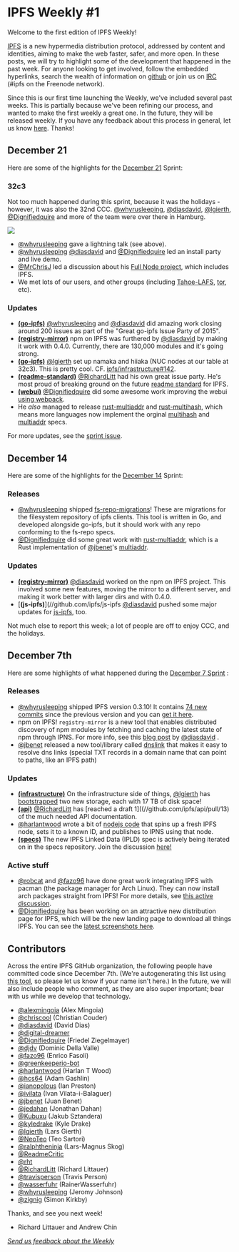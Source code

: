 # IPFS Weekly #1

Welcome to the first edition of IPFS Weekly!

[IPFS](//ipfs.io/) is a new hypermedia distribution protocol, addressed by content and identities, aiming to make the web faster, safer, and more open.  In these posts, we will try to highlight some of the development that happened in the past week.  For anyone looking to get involved, follow the embedded hyperlinks, search the wealth of information on [github](//github.com/ipfs) or join us on [IRC](//webchat.freenode.net/?channels=ipfs) (#ipfs on the Freenode network).

Since this is our first time launching the Weekly, we've included several past weeks. This is partially because we've been refining our process, and wanted to make the first weekly a great one. In the future, they will be released weekly. If you have any feedback about this process in general, let us know [here](//github.com/ipfs/weekly/issues/7). Thanks!

## December 21

Here are some of the highlights for the [December 21](//github.com/ipfs/pm/issues/76) Sprint:


### 32c3

Not too much happened during this sprint, because it was the holidays - however, it was also the 32nd CCC. [@whyrusleeping](//github.com/whyrusleeping), [@diasdavid](//github.com/diasdavid), [@lgierth](//github.com/lgierth), [@Dignifiedquire](//github.com/Dignifiedquire) and more of the team were over there in Hamburg.

![](https://ipfs.io/ipfs/QmWYaX56pTskFL2UMV2x8ZZAB8xyntPce5bFmY8ugHw47j/32c3.ipfs.2.jpg)

* [@whyrusleeping](//github.com/whyrusleeping) gave a lightning talk (see above).
* [@whyrusleeping](//github.com/whyrusleeping) [@diasdavid](//github.com/diasdavid) and [@Dignifiedquire](//github.com/Dignifiedquire) led an install party and live demo.
* [@MrChrisJ](//github.com/MrChrisJ) led a discussion about his [Full Node project](//news.bitcoin.com/developer-chris-ellis-builds-full-bitcoin-nodes-12-hours/), which includes IPFS.
* We met lots of our users, and other groups (including [Tahoe-LAFS](https://www.tahoe-lafs.org/trac/tahoe-lafs), [tor](https://www.torproject.org/), etc).

### Updates

* [**(go-ipfs)**](//github.com/ipfs/go-ipfs) [@whyrusleeping](//github.com/whyrusleeping) and [@diasdavid](//github.com/diasdavid) did amazing work closing around 200 issues as part of the "Great go-ipfs Issue Party of 2015".
* [**(registry-mirror)**](//github.com/diasdavid/registry-mirror) npm on IPFS was furthered by [@diasdavid](//github.com/diasdavid) by making it work with 0.4.0. Currently, there are 130,000 modules and it's going strong.
* [**(go-ipfs)**](//github.com/ipfs/go-ipfs) [@lgierth](//github.com/lgierth) set up namaka and hiiaka (NUC nodes at our table at 32c3). This is pretty cool. CF. [ipfs/infrastructure#142](//github.com/ipfs/infrastructure#142).
* [**(readme-standard)**](//github.com/RichardLitt/readme-standard) [@RichardLitt](//github.com/RichardLitt) had his own great issue party. He's most proud of breaking ground on the future [readme standard](//github.com/RichardLitt/readme-standard/issues/1) for IPFS.
* [**(webui)**](//github.com/ipfs/webui) [@Dignifiedquire](//github.com/Dignifiedquire) did some awesome work improving the webui [using webpack](//github.com/ipfs/webui/issues/87).
* He _also_ managed to release [rust-multiaddr](//github.com/Dignifiedquire/rust-multiaddr) and [rust-multihash](//github.com/Dignifiedquire/rust-multihash), which means more languages now implement the orginal [multihash](//github.com/jbenet/multihash) and [multiaddr](//github.com/jbenet/multiaddr) specs.

For more updates, see the [sprint issue](//github.com/ipfs/pm/issues/76).

## December 14

Here are some of the highlights for the [December 14](//github.com/ipfs/pm/issues/74) Sprint:

### Releases
* [@whyrusleeping](//github.com/whyrusleeping) shipped [fs-repo-migrations](//github.com/ipfs/fs-repo-migrations)! These are migrations for the filesystem repository of ipfs clients. This tool is written in Go, and developed alongside go-ipfs, but it should work with any repo conforming to the fs-repo specs.
* [@Dignifiedquire](//github.com/Dignifiedquire) did some great work with [rust-multiaddr](//github.com/Dignifiedquire/rust-multiaddr), which is a Rust implementation of [@jbenet](//github.com/jbenet)'s [multiaddr](//github.com/jbenet/multiaddr).

### Updates
* [**(registry-mirror)**](//github.com/diasdavid/registry-mirror) [@diasdavid](//github.com/diasdavid) worked on the npm on IPFS project. This involved some new features, moving the mirror to a different server, and making it work better with larger dirs and with 0.4.0.
* [**(js-ipfs)**](//github.com/ipfs/js-ipfs [@diasdavid](//github.com/diasdavid) pushed some major updates for [js-ipfs](//github.com/ipfs/js-ipfs-repo), too.

Not much else to report this week; a lot of people are off to enjoy CCC, and the holidays.

## December 7th

Here are some highlights of what happened during the [December 7 Sprint](//github.com/ipfs/pm/issues/67) :

### Releases
* [@whyrusleeping](//github.com/whyrusleeping)  shipped IPFS version 0.3.10!  It contains [74 new commits](//github.com/ipfs/go-ipfs/compare/v0.3.9...v0.3.10) since the previous version and you can [get it here](//ipfs.io/docs/install/).
* npm on IPFS!  `registry-mirror` is a new tool that enables distributed discovery of npm modules by fetching and caching the latest state of npm through IPNS.  For more info, see this [blog post](//blog.daviddias.me/2015/12/08/stellar-module-management) by [@diasdavid](//github.com/diasdavid) .
* [@jbenet](//github.com/jbenet) released a new tool/library called [dnslink](//github.com/jbenet/go-dnslink) that makes it easy to resolve dns links (special TXT records in a domain name that can point to paths, like an IPFS path)

### Updates
* [**(infrastructure)**](//github.com/ipfs/infrastructure) On the infrastructure side of things, [@lgierth](//github.com/lgierth) has [bootstrapped](//github.com/ipfs/infrastructure/pull/135) two new storage, each with 17 TB of disk space!
* [**(api)**](//github.com/ipfs/api) [@RichardLitt](//github.com/RichardLitt) has [reached a draft 1]((//github.com/ipfs/api/pull/13) of the much needed API documentation.
* [@harlantwood](//github.com/harlantwood) wrote a bit of [nodejs code](//github.com/ipfs/project-repos/pull/11) that spins up a fresh IPFS node, sets it to a known ID, and publishes to IPNS using that node.
* [**(specs)**](//github.com/ipfs/specs) The new IPFS Linked Data (IPLD) spec is actively being iterated on in the specs repository.  Join the discussion [here!](//github.com/ipfs/specs/pull/37)

### Active stuff
* [@robcat](//github.com/robcat) and [@fazo96](//github.com/fazo96) have done great work integrating IPFS with pacman (the package manager for Arch Linux).  They can now install arch packages straight from IPFS!  For more details, see [this active discussion](//github.com/ipfs/notes/issues/84).
* [@Dignifiedquire](//github.com/Dignifiedquire) has been working on an attractive new distribution page for IPFS, which will be the new landing page to download all things IPFS.  You can see the [latest screenshots here](//github.com/ipfs/distributions/issues/11).

## Contributors

Across the entire IPFS GitHub organization, the following people have committed code since December 7th. (We're autogenerating this list using [this tool](//github.com/ipfs/weekly/pull/5), so please let us know if your name isn't here.) In the future, we will also include people who comment, as they are also super important; bear with us while we develop that technology.


* [@alexmingoia](//github.com/alexmingoia) (Alex Mingoia)
* [@chriscool](//github.com/chriscool) (Christian Couder)
* [@diasdavid](//github.com/diasdavid) (David Dias)
* [@digital-dreamer](//github.com/digital-dreamer)
* [@Dignifiedquire](//github.com/Dignifiedquire) (Friedel Ziegelmayer)
* [@djdv](//github.com/djdv) (Dominic Della Valle)
* [@fazo96](//github.com/fazo96) (Enrico Fasoli)
* [@greenkeeperio-bot](//github.com/greenkeeperio-bot)
* [@harlantwood](//github.com/harlantwood) (Harlan T Wood)
* [@hcs64](//github.com/hcs64) (Adam Gashlin)
* [@ianopolous](//github.com/ianopolous) (Ian Preston)
* [@ivilata](//github.com/ivilata) (Ivan Vilata-i-Balaguer)
* [@jbenet](//github.com/jbenet) (Juan Benet)
* [@jedahan](//github.com/jedahan) (Jonathan Dahan)
* [@Kubuxu](//github.com/Kubuxu) (Jakub Sztandera)
* [@kyledrake](//github.com/kyledrake) (Kyle Drake)
* [@lgierth](//github.com/lgierth) (Lars Gierth)
* [@NeoTeo](//github.com/NeoTeo) (Teo Sartori)
* [@ralphtheninja](//github.com/ralphtheninja) (Lars-Magnus Skog)
* [@ReadmeCritic](//github.com/ReadmeCritic)
* [@rht](//github.com/rht)
* [@RichardLitt](//github.com/RichardLitt) (Richard Littauer)
* [@travisperson](//github.com/travisperson) (Travis Person)
* [@wasserfuhr](//github.com/wasserfuhr) (RainerWasserfuhr)
* [@whyrusleeping](//github.com/whyrusleeping) (Jeromy Johnson)
* [@zignig](//github.com/zignig) (Simon Kirkby)

Thanks, and see you next week!

- Richard Littauer and Andrew Chin

[_Send us feedback about the Weekly_](//github.com/ipfs/weekly/issues/7)
